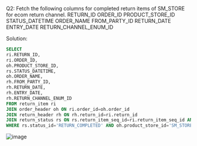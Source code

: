 Q2: Fetch the following columns for completed return items of SM_STORE for ecom return channel.
RETURN_ID 
ORDER_ID
PRODUCT_STORE_ID 
STATUS_DATETIME
ORDER_NAME 
FROM_PARTY_ID 
RETURN_DATE 
ENTRY_DATE
RETURN_CHANNEL_ENUM_ID

Solution:
```sql
SELECT
ri.RETURN_ID,
ri.ORDER_ID,
oh.PRODUCT_STORE_ID, 
rs.STATUS_DATETIME,
oh.ORDER_NAME,
rh.FROM_PARTY_ID, 
rh.RETURN_DATE,
rh.ENTRY_DATE,
rh.RETURN_CHANNEL_ENUM_ID
FROM return_item ri 
JOIN order_header oh ON ri.order_id=oh.order_id
JOIN return_header rh ON rh.return_id=ri.return_id
JOIN return_status rs ON rs.return_item_seq_id=ri.return_item_seq_id AND rs.return_id=ri.return_id
WHERE rs.status_id='RETURN_COMPLETED' AND oh.product_store_id='SM_STORE' AND rh.return_channel_enum_id='ECOM_RTN_CHANNEL';
```
![image](https://github.com/dextro19/Training_Assignment/assets/157474091/1e4737ec-6f97-42c2-87da-6a6c3569d47c)
